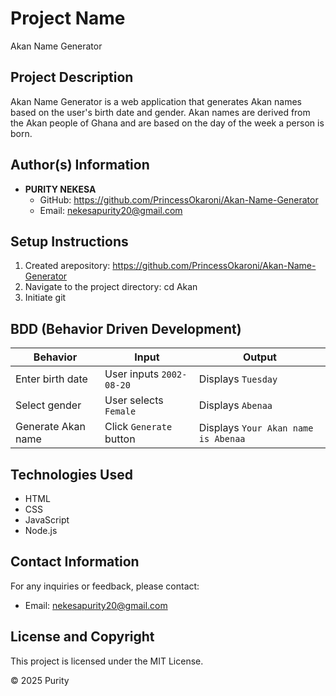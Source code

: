 # Project Name

Akan Name Generator

## Project Description

Akan Name Generator is a web application that generates Akan names based on the user's birth date and gender. Akan names are derived from the Akan people of Ghana and are based on the day of the week a person is born.

## Author(s) Information

- **PURITY NEKESA**
  - GitHub: https://github.com/PrincessOkaroni/Akan-Name-Generator
  - Email: nekesapurity20@gmail.com

## Setup Instructions

1. Created arepository:
   https://github.com/PrincessOkaroni/Akan-Name-Generator
2. Navigate to the project directory:
   cd Akan
3. Initiate git

## BDD (Behavior Driven Development)

| Behavior           | Input                    | Output                              |
| ------------------ | ------------------------ | ----------------------------------- |
| Enter birth date   | User inputs `2002-08-20` | Displays `Tuesday`                  |
| Select gender      | User selects `Female`    | Displays `Abenaa`                   |
| Generate Akan name | Click `Generate` button  | Displays `Your Akan name is Abenaa` |

## Technologies Used

- HTML
- CSS
- JavaScript
- Node.js

## Contact Information

For any inquiries or feedback, please contact:

- Email: nekesapurity20@gmail.com

## License and Copyright

This project is licensed under the MIT License.

&copy; 2025 Purity
